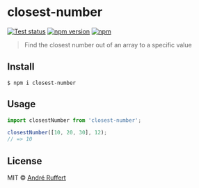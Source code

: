 # closest-number

[![Test status](https://github.com/andreruffert/closest-number/workflows/test/badge.svg)](https://github.com/andreruffert/closest-number/actions?workflow=test)
[![npm version](https://img.shields.io/npm/v/closest-number.svg)](https://www.npmjs.com/package/closest-number)
[![npm](https://img.shields.io/npm/dm/closest-number?logo=npm)](https://www.npmjs.com/package/closest-number)

> Find the closest number out of an array to a specific value

## Install

```console
$ npm i closest-number
```

## Usage

```js
import closestNumber from 'closest-number';

closestNumber([10, 20, 30], 12);
// => 10
```

## License

MIT © [André Ruffert](http://andreruffert.com)
